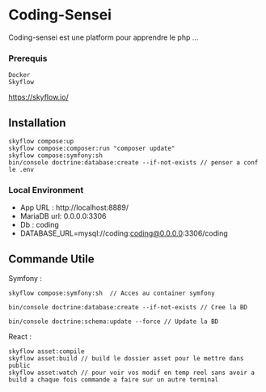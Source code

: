 
# Coding-Sensei


Coding-sensei est une platform pour apprendre le php ...

### Prerequis
```
Docker
Skyflow 
```
https://skyflow.io/

## Installation

```
skyflow compose:up 
skyflow compose:composer:run "composer update"
skyflow compose:symfony:sh
bin/console doctrine:database:create --if-not-exists // penser a conf le .env

```



### Local Environment

- App URL : http://localhost:8889/
- MariaDB url: 0.0.0.0:3306
- Db : coding 
- DATABASE_URL=mysql://coding:coding@0.0.0.0:3306/coding


## Commande Utile

Symfony :
```
skyflow compose:symfony:sh  // Acces au container symfony 

bin/console doctrine:database:create --if-not-exists // Cree la BD

bin/console doctrine:schema:update --force // Update la BD

```


React :

```
skyflow asset:compile
skyflow asset:build // build le dossier asset pour le mettre dans public
skyflow asset:watch // pour voir vos modif en temp reel sans avoir a build a chaque fois commande a faire sur un autre terminal
```
